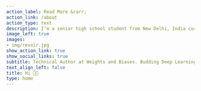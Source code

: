 ```yaml
---
action_label: Read More &rarr;
action_link: /about
action_type: text
description: I’m a senior high school student from New Delhi, India currently working as a Author at Weights and Biases. I'm an incoming freshman at University of Edinburgh (Bsc (Hons)Computer Science and Artificial Intelligence).
image_left: true
images:
- img/revoir.jpg
show_action_link: true
show_social_links: true
subtitle: Technical Author at Weights and Biases. Budding Deep Learning Researcher
text_align_left: false
title: Hi 👋🏻
type: home
---
```

